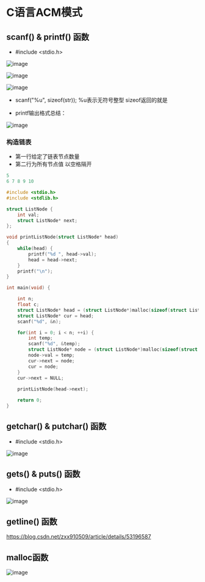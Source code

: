 # C语言ACM模式  


## scanf() & printf()   函数

* #include <stdio.h>

![image](https://user-images.githubusercontent.com/58176267/176389143-0a842ada-2419-4e55-9b98-f99a7ca71065.png)  

![image](https://user-images.githubusercontent.com/58176267/176395295-2c6f9153-2dcc-4af5-bf8e-073522f8b455.png)  

![image](https://user-images.githubusercontent.com/58176267/176430370-a8728eba-5336-4421-b88b-c5a7efec2399.png)  


* scanf("%u", sizeof(str)); %u表示无符号整型 sizeof返回的就是  


* printf输出格式总结：  
 
![image](https://user-images.githubusercontent.com/58176267/176455594-38cd3922-ebef-458f-b323-08b4e862f170.png)  


### 构造链表  

* 第一行给定了链表节点数量  
* 第二行为所有节点值 以空格隔开  

```c
5
6 7 8 9 10
```

```c
#include <stdio.h>
#include <stdlib.h>

struct ListNode {
    int val;
    struct ListNode* next;
};

void printListNode(struct ListNode* head)
{   
    while(head) {
        printf("%d ", head->val);
        head = head->next;
    }
    printf("\n");
}

int main(void) {

    int n;
    float c;
    struct ListNode* head = (struct ListNode*)malloc(sizeof(struct ListNode));
    struct ListNode* cur = head;
    scanf("%d", &n);

    for(int i = 0; i < n; ++i) {
        int temp;
        scanf("%d", &temp);
        struct ListNode* node = (struct ListNode*)malloc(sizeof(struct ListNode));
        node->val = temp;
        cur->next = node;
        cur = node;
    }
    cur->next = NULL;
    
    printListNode(head->next);

    return 0;
}
```

## getchar() & putchar() 函数

* #include <stdio.h>  

![image](https://user-images.githubusercontent.com/58176267/176389745-dd9dd84d-5eb2-4a81-adc8-fa11561068ee.png)


## gets() & puts() 函数  

* #include <stdio.h>

![image](https://user-images.githubusercontent.com/58176267/176390425-973a4768-56d7-403e-bad1-e04506d41a5f.png)


## getline() 函数  

https://blog.csdn.net/zxx910509/article/details/53196587  


## malloc函数  

![image](https://user-images.githubusercontent.com/58176267/176425215-52a887a6-db26-407a-9dad-f6fb218c84c4.png)  





